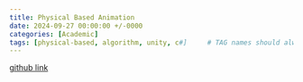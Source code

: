 ```yaml
---
title: Physical Based Animation
date: 2024-09-27 00:00:00 +/-0000
categories: [Academic]
tags: [physical-based, algorithm, unity, c#]     # TAG names should always be lowercase
---
```


[github link](https://github.com/MomentaryRainY/PBAnimation)
